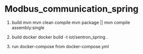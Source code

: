 # Modbus_communication_spring

1. build mvn
mvn clean compile
mvn package || mvn compile assembly:single

2. build docker
docker build -t iot/sentron_spring .

3. run docker-compose from docker-compose.yml


